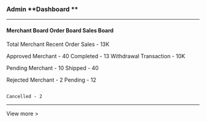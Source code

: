 ### Admin **Dashboard **

---

#### Merchant Board                                    Order Board                                 Sales Board 

Total Merchant                                                     Recent Order                                             Sales - 13K 

Approved Merchant - 40                                      Completed - 13                                         Withdrawal Transaction - 10K                            

Pending Merchant - 10                                        Shipped - 40                                               

Rejected Merchant - 2                                         Pending - 12 

                                                                               Cancelled - 2

---

View more &gt;

